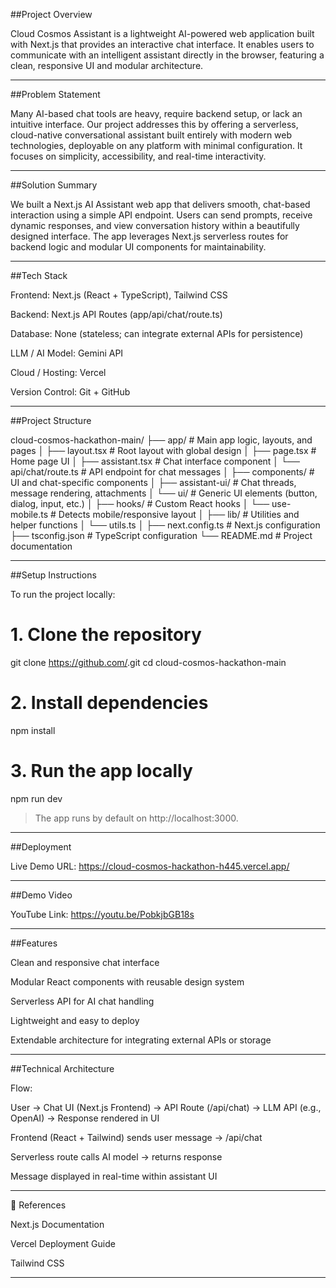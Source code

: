 ##Project Overview

Cloud Cosmos Assistant is a lightweight AI-powered web application built with Next.js that provides an interactive chat interface.
It enables users to communicate with an intelligent assistant directly in the browser, featuring a clean, responsive UI and modular architecture.


---
##Problem Statement

Many AI-based chat tools are heavy, require backend setup, or lack an intuitive interface.
Our project addresses this by offering a serverless, cloud-native conversational assistant built entirely with modern web technologies, deployable on any platform with minimal configuration.
It focuses on simplicity, accessibility, and real-time interactivity.


---

##Solution Summary

We built a Next.js AI Assistant web app that delivers smooth, chat-based interaction using a simple API endpoint.
Users can send prompts, receive dynamic responses, and view conversation history within a beautifully designed interface.
The app leverages Next.js serverless routes for backend logic and modular UI components for maintainability.


---

##Tech Stack

Frontend: Next.js (React + TypeScript), Tailwind CSS

Backend: Next.js API Routes (app/api/chat/route.ts)

Database: None (stateless; can integrate external APIs for persistence)

LLM / AI Model: Gemini API

Cloud / Hosting: Vercel

Version Control: Git + GitHub


---

##Project Structure

cloud-cosmos-hackathon-main/
├── app/                    # Main app logic, layouts, and pages
│   ├── layout.tsx          # Root layout with global design
│   ├── page.tsx            # Home page UI
│   ├── assistant.tsx       # Chat interface component
│   └── api/chat/route.ts   # API endpoint for chat messages
│
├── components/             # UI and chat-specific components
│   ├── assistant-ui/       # Chat threads, message rendering, attachments
│   └── ui/                 # Generic UI elements (button, dialog, input, etc.)
│
├── hooks/                  # Custom React hooks
│   └── use-mobile.ts       # Detects mobile/responsive layout
│
├── lib/                    # Utilities and helper functions
│   └── utils.ts
│
├── next.config.ts          # Next.js configuration
├── tsconfig.json           # TypeScript configuration
└── README.md               # Project documentation


---

##Setup Instructions

To run the project locally:

# 1. Clone the repository
git clone https://github.com/<your-repo-link>.git
cd cloud-cosmos-hackathon-main

# 2. Install dependencies
npm install

# 3. Run the app locally
npm run dev

> The app runs by default on http://localhost:3000.

---

##Deployment

Live Demo URL:
https://cloud-cosmos-hackathon-h445.vercel.app/

---

##Demo Video 

YouTube Link:
https://youtu.be/PobkjbGB18s


---

##Features

Clean and responsive chat interface

Modular React components with reusable design system

Serverless API for AI chat handling

Lightweight and easy to deploy

Extendable architecture for integrating external APIs or storage



---

 ##Technical Architecture

Flow:

User → Chat UI (Next.js Frontend)
     → API Route (/api/chat)
     → LLM API (e.g., OpenAI)
     → Response rendered in UI

Frontend (React + Tailwind) sends user message → /api/chat

Serverless route calls AI model → returns response

Message displayed in real-time within assistant UI


---



🧾 References

Next.js Documentation

Vercel Deployment Guide

Tailwind CSS




---
